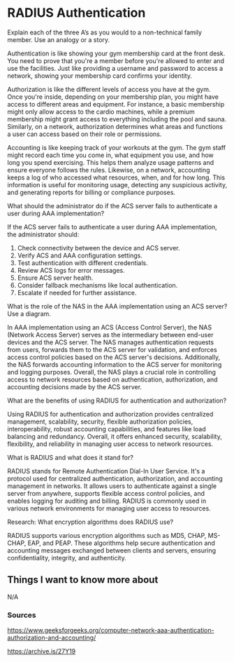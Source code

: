 # RADIUS Authentication

Explain each of the three A’s as you would to a non-technical family member. Use an analogy or a story.

Authentication is like showing your gym membership card at the front desk. You need to prove that you're a member before you're allowed to enter and use the facilities. Just like providing a username and password to access a network, showing your membership card confirms your identity.

Authorization is like the different levels of access you have at the gym. Once you're inside, depending on your membership plan, you might have access to different areas and equipment. For instance, a basic membership might only allow access to the cardio machines, while a premium membership might grant access to everything including the pool and sauna. Similarly, on a network, authorization determines what areas and functions a user can access based on their role or permissions.

Accounting is like keeping track of your workouts at the gym. The gym staff might record each time you come in, what equipment you use, and how long you spend exercising. This helps them analyze usage patterns and ensure everyone follows the rules. Likewise, on a network, accounting keeps a log of who accessed what resources, when, and for how long. This information is useful for monitoring usage, detecting any suspicious activity, and generating reports for billing or compliance purposes.

What should the administrator do if the ACS server fails to authenticate a user during AAA implementation?

If the ACS server fails to authenticate a user during AAA implementation, the administrator should:

1. Check connectivity between the device and ACS server.
2. Verify ACS and AAA configuration settings.
3. Test authentication with different credentials.
4. Review ACS logs for error messages.
5. Ensure ACS server health.
6. Consider fallback mechanisms like local authentication.
7. Escalate if needed for further assistance.

What is the role of the NAS in the AAA implementation using an ACS server? Use a diagram.

In AAA implementation using an ACS (Access Control Server), the NAS (Network Access Server) serves as the intermediary between end-user devices and the ACS server. The NAS manages authentication requests from users, forwards them to the ACS server for validation, and enforces access control policies based on the ACS server's decisions. Additionally, the NAS forwards accounting information to the ACS server for monitoring and logging purposes. Overall, the NAS plays a crucial role in controlling access to network resources based on authentication, authorization, and accounting decisions made by the ACS server.

What are the benefits of using RADIUS for authentication and authorization?

Using RADIUS for authentication and authorization provides centralized management, scalability, security, flexible authorization policies, interoperability, robust accounting capabilities, and features like load balancing and redundancy. Overall, it offers enhanced security, scalability, flexibility, and reliability in managing user access to network resources.

What is RADIUS and what does it stand for?

RADIUS stands for Remote Authentication Dial-In User Service. It's a protocol used for centralized authentication, authorization, and accounting management in networks. It allows users to authenticate against a single server from anywhere, supports flexible access control policies, and enables logging for auditing and billing. RADIUS is commonly used in various network environments for managing user access to resources.

Research: What encryption algorithms does RADIUS use?

RADIUS supports various encryption algorithms such as MD5, CHAP, MS-CHAP, EAP, and PEAP. These algorithms help secure authentication and accounting messages exchanged between clients and servers, ensuring confidentiality, integrity, and authenticity.

## Things I want to know more about

N/A

### Sources

https://www.geeksforgeeks.org/computer-network-aaa-authentication-authorization-and-accounting/

https://archive.is/27Y19
